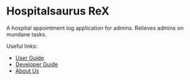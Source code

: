 # Hospitalsaurus ReX

A hospital appointment log application for admins. Relieves admins on mundane tasks.

Useful links:
* [User Guide](UserGuide.md)
* [Developer Guide](DeveloperGuide.md)
* [About Us](AboutUs.md)
